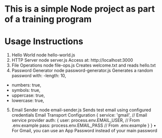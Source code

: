 # This is a simple Node project as part of a training program

# Usage Instructions
1. Hello World
node hello-world.js
2. HTTP Server
node server.js
Access at: http://localhost:3000
3. File Operations
node file-ops.js
Creates welcome.txt and reads hello.txt
4. Password Generator
node password-generator.js
Generates a random password with:
-length: 10,  
-	numbers: true,
-	symbols: true, 
-	uppercase: true,
-	lowercase: true,
5. Email Sender
node email-sender.js
Sends test email using configured credentials
Email Transport Configuration
{
  service: 'gmail',    // Email service provider
  auth: {
    user: process.env.EMAIL_USER,  // From .env.example
    pass: process.env.EMAIL_PASS   // From .env.example
  }
}
•	For Gmail, you can use an App Password instead of your main password


